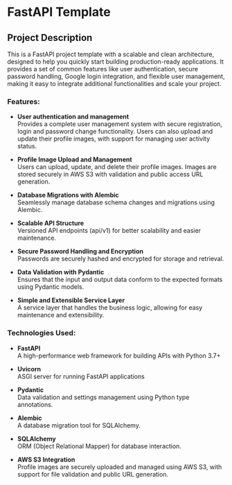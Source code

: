 # FastAPI Template

## Project Description
This is a FastAPI project template with a scalable and clean architecture, designed to help you quickly start building production-ready applications. It provides a set of common features like user authentication, secure password handling, Google login integration, and flexible user management, making it easy to integrate additional functionalities and scale your project.

### Features:

- **User authentication and management**\
Provides a complete user management system with secure registration, login and password change functionality. Users can also upload and update their profile images, with support for managing user activity status.

- **Profile Image Upload and Management**\
Users can upload, update, and delete their profile images. Images are stored securely in AWS S3 with validation and public access URL generation.

- **Database Migrations with Alembic**\
Seamlessly manage database schema changes and migrations using Alembic.

- **Scalable API Structure**\
Versioned API endpoints (api/v1) for better scalability and easier maintenance.

- **Secure Password Handling and Encryption**\
Passwords are securely hashed and encrypted for storage and retrieval.

- **Data Validation with Pydantic**\
Ensures that the input and output data conform to the expected formats using Pydantic models.

- **Simple and Extensible Service Layer**\
A service layer that handles the business logic, allowing for easy maintenance and extensibility.

### Technologies Used:

- **FastAPI**\
A high-performance web framework for building APIs with Python 3.7+

- **Uvicorn**\
ASGI server for running FastAPI applications

- **Pydantic**\
Data validation and settings management using Python type annotations.

- **Alembic**\
A database migration tool for SQLAlchemy.

- **SQLAlchemy**\
ORM (Object Relational Mapper) for database interaction.

- **AWS S3 Integration**\
Profile images are securely uploaded and managed using AWS S3, with support for file validation and public URL generation.
